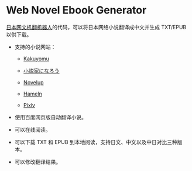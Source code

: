# Web Novel Ebook Generator

[日本网文机翻机器人](https://books.fishhawk.top/)的代码，可以将日本网络小说翻译成中文并生成 TXT/EPUB 以供下载。

- 支持的小说网站：

  - [Kakuyomu](https://kakuyomu.jp/)

  - [小説家になろう](https://syosetu.com/)

  - [Novelup](https://novelup.plus/)

  - [Hameln](https://syosetu.org/)

  - [Pixiv](https://www.pixiv.net/)


- 使用百度网页版自动翻译小说。
- 可以在线阅读。
- 可以下载 TXT 和 EPUB 到本地阅读，支持日文、中文以及中日对比三种版本。
- 可以修改翻译结果。